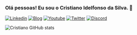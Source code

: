 ### Olá pessoas! Eu sou o Cristiano Idelfonso da Silva. 👋

[![Linkedin](https://img.shields.io/badge/LinkedIn-0077B5?style=for-the-badge&logo=linkedin&logoColor=white)](https://linkedin.com/in/cristianoidelfonso)
[![Blog](https://img.shields.io/badge/Blogger-FF5722?style=for-the-badge&logo=blogger&logoColor=white)](https://blog.ideltech.com.br)
[![Youtube](https://img.shields.io/badge/YouTube-FF0000?style=for-the-badge&logo=youtube&logoColor=white)]()
[![Twitter](https://img.shields.io/badge/Twitter-1DA1F2?style=for-the-badge&logo=twitter&logoColor=white)]()
[![Discord](https://img.shields.io/badge/Discord-7289DA?style=for-the-badge&logo=discord&logoColor=white)]()

![Cristiano GitHub stats](https://github-readme-stats.vercel.app/api?username=cristianoidelfonso&theme=dark&show_icons=true)



